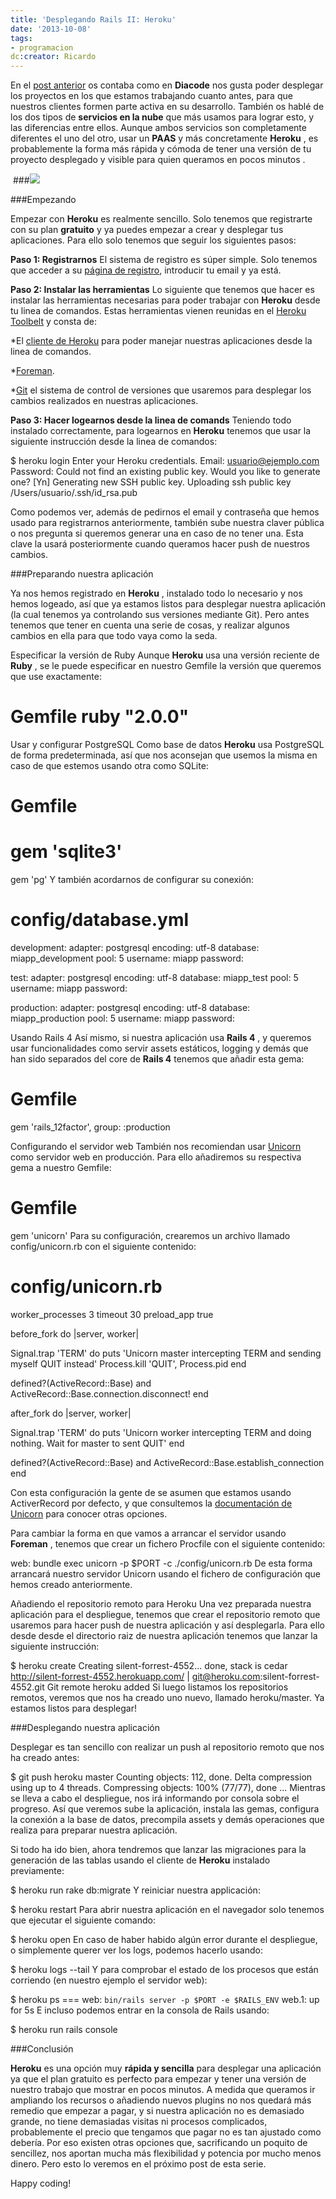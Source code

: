 ```yaml
---
title: 'Desplegando Rails II: Heroku'
date: '2013-10-08'
tags:
- programacion
dc:creator: Ricardo
---
```


En el 
[post anterior](http://blog.diacode.com/desplegando-rails-i-eligiendo-hosting-paas-vs-iaa) os contaba como en 
**Diacode**
 nos gusta poder desplegar los proyectos en los que estamos trabajando cuanto antes, para que nuestros clientes formen parte activa en su desarrollo. También os hablé de los dos tipos de 
**servicios en la nube**
 que más usamos para lograr esto, y las diferencias entre ellos.
Aunque ambos servicios son completamente diferentes el uno del otro, usar un 
**PAAS**
 y más concretamente 
**Heroku**
, es probablemente la forma más rápida y cómoda de tener una versión de tu proyecto desplegado y visible para quien queramos en pocos minutos .




 ###[![](http://blog.diacode.com/wp-content/uploads/2013/09/heroku-logo.png)](heroku.com)


###Empezando

Empezar con 
**Heroku**
 es realmente sencillo. Solo tenemos que registrarte con su plan 
**gratuito**
 y ya puedes empezar a crear y desplegar tus aplicaciones. Para ello solo tenemos que seguir los siguientes pasos:

**Paso 1: Registrarnos**
El sistema de registro es súper simple. Solo tenemos que acceder a su 
[página de registro](https://devcenter.heroku.com/articles/dynos), introducir tu 
email y ya está.

**Paso 2: Instalar las herramientas**
Lo siguiente que tenemos que hacer es instalar las herramientas necesarias para poder trabajar con 
**Heroku**
 desde tu linea de comandos. Estas herramientas vienen reunidas en el 
[Heroku Toolbelt](https://toolbelt.heroku.com/) y consta de:

*El 
[cliente de Heroku](https://github.com/heroku/heroku) para poder manejar nuestras aplicaciones desde la linea de comandos.

	
*[Foreman](https://github.com/ddollar/foreman).

	
*[Git](https://code.google.com/p/git-osx-installer/) el sistema de control de versiones que usaremos para desplegar los cambios realizados en nuestras aplicaciones.

**Paso 3: Hacer logearnos desde la linea de comands**
Teniendo todo instalado correctamente, para logearnos en 
**Heroku**
 tenemos que usar la siguiente instrucción desde la linea de comandos:

$ heroku login Enter your Heroku credentials. 
Email: usuario@ejemplo.com 
Password: Could not find an existing public key. 
Would you like to generate one? [Yn] 
Generating new SSH public key. Uploading ssh public key /Users/usuario/.ssh/id_rsa.pub
 

Como podemos ver, además de pedirnos el email y contraseña que hemos usado para registrarnos anteriormente, también sube nuestra claver pública o nos pregunta si queremos generar una en caso de no tener una. Esta clave la usará posteriormente cuando queramos hacer 
push de nuestros cambios.

###Preparando nuestra aplicación

Ya nos hemos registrado en 
**Heroku**
, instalado todo lo necesario y nos hemos logeado, así que ya estamos listos para desplegar nuestra aplicación (la cual tenemos ya controlando sus versiones mediante Git). Pero antes tenemos que tener en cuenta una serie de cosas, y realizar algunos cambios en ella para que todo vaya como la seda.

Especificar la versión de Ruby
Aunque 
**Heroku**
 usa una versión reciente de 
**Ruby**
, se le puede especificar en nuestro 
Gemfile la versión que queremos que use exactamente:

# Gemfile ruby "2.0.0"

Usar y configurar PostgreSQL
Como base de datos 
**Heroku**
 usa 
PostgreSQL de forma predeterminada, así que nos aconsejan que usemos la misma en caso de que estemos usando otra como 
SQLite:

# Gemfile 
# gem 'sqlite3' 
gem 'pg'
Y también acordarnos de configurar su conexión:

# config/database.yml 
development: 
  adapter: postgresql 
  encoding: utf-8 
  database: miapp_development 
  pool: 5 
  username: miapp 
  password: 

test: 
  adapter: postgresql 
  encoding: utf-8 
  database: miapp_test 
  pool: 5 
  username: miapp 
  password: 

production: 
  adapter: postgresql 
  encoding: utf-8 
  database: miapp_production 
  pool: 5 
  username: miapp 
  password:

Usando Rails 4
Así mismo, si nuestra aplicación usa 
**Rails 4**
, y queremos usar funcionalidades como servir 
assets estáticos, 
logging y demás que han sido separados del core de 
**Rails 4**
 tenemos que añadir esta gema:

# Gemfile 
gem 'rails_12factor', group: :production

Configurando el servidor web
También nos recomiendan usar 
[Unicorn](http://unicorn.bogomips.org/) como servidor web en producción. Para ello añadiremos su respectiva gema a nuestro 
Gemfile:

# Gemfile 
gem 'unicorn'
Para su configuración, crearemos un archivo llamado 
config/unicorn.rb con el siguiente contenido:

# config/unicorn.rb
worker_processes 3
timeout 30
preload_app true

before_fork do |server, worker|

  Signal.trap 'TERM' do
    puts 'Unicorn master intercepting TERM and sending myself QUIT instead'
    Process.kill 'QUIT', Process.pid
  end

  defined?(ActiveRecord::Base) and
    ActiveRecord::Base.connection.disconnect!
end

after_fork do |server, worker|

  Signal.trap 'TERM' do
    puts 'Unicorn worker intercepting TERM and doing nothing. Wait for master to sent QUIT'
  end

  defined?(ActiveRecord::Base) and
    ActiveRecord::Base.establish_connection
end
 

Con esta configuración la gente de se asumen que estamos usando 
ActiverRecord por defecto, y que consultemos la 
[documentación de Unicorn](http://unicorn.bogomips.org/Unicorn/Configurator.html) para conocer otras opciones.

Para cambiar la forma en que vamos a arrancar el servidor usando 
**Foreman**
, tenemos que crear un fichero 
Procfile con el siguiente contenido:

web: bundle exec unicorn -p $PORT -c ./config/unicorn.rb
De esta forma arrancará nuestro servidor Unicorn usando el fichero de configuración que hemos creado anteriormente.

Añadiendo el repositorio remoto para Heroku
Una vez preparada nuestra aplicación para el despliegue, tenemos que crear el repositorio remoto que usaremos para hacer push de nuestra aplicación y así desplegarla. Para ello desde desde el directorio raiz de nuestra aplicación tenemos que lanzar la siguiente instrucción:

$ heroku create 
Creating silent-forrest-4552... done, stack is cedar http://silent-forrest-4552.herokuapp.com/ | git@heroku.com:silent-forrest-4552.git Git remote heroku added
Si luego listamos los repositorios remotos, veremos que nos ha creado uno nuevo, llamado 
heroku/master. Ya estamos listos para desplegar!

###Desplegando nuestra aplicación

Desplegar es tan sencillo con realizar un 
push al repositorio remoto que nos ha creado antes:

$ git push heroku master 
Counting objects: 112, done. Delta compression using up to 4 threads. 
Compressing objects: 100% (77/77), done 
...
Mientras se lleva a cabo el despliegue, nos irá informando por consola sobre el progreso. Así que veremos sube la aplicación, instala las gemas, configura la conexión a la base de datos, precompila 
assets y demás operaciones que realiza para preparar nuestra aplicación.

Si todo ha ido bien, ahora tendremos que lanzar las migraciones para la generación de las tablas usando el cliente de 
**Heroku**
 instalado previamente:

$ heroku run rake db:migrate
Y reiniciar nuestra applicación:

$ heroku restart
Para abrir nuestra aplicación en el navegador solo tenemos que ejecutar el siguiente comando:

$ heroku open
En caso de haber habido algún error durante el despliegue, o simplemente querer ver los logs, podemos hacerlo usando:

$ heroku logs --tail
Y para comprobar el estado de los procesos que están corriendo (en nuestro ejemplo el servidor web):

$ heroku ps 
=== web: `bin/rails server -p $PORT -e $RAILS_ENV` web.1: up for 5s
E incluso podemos entrar en la consola de Rails usando:

$ heroku run rails console

###Conclusión


**Heroku**
 es una opción muy 
**rápida y sencilla**
 para desplegar una aplicación ya que el plan gratuito es perfecto para empezar y tener una versión de nuestro trabajo que mostrar en pocos minutos. A medida que queramos ir ampliando los recursos o añadiendo nuevos 
plugins no nos quedará más remedio que empezar a pagar, y si nuestra aplicación no es demasiado grande, no tiene demasiadas visitas ni procesos complicados, probablemente el precio que tengamos que pagar no es tan ajustado como debería. Por eso existen otras opciones que, sacrificando un poquito de sencillez, nos aportan mucha más flexibilidad y potencia por mucho menos dinero. Pero esto lo veremos en el próximo 
post de esta serie.

Happy coding!
